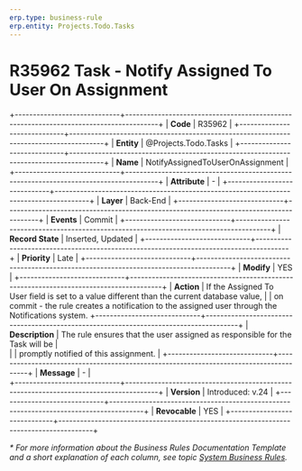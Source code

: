 ```yaml
---
erp.type: business-rule
erp.entity: Projects.Todo.Tasks
---
```


# R35962 Task - Notify Assigned To User On Assignment
+-----------------------------+---------------------------------------------------------------------------------------+
| **Code**                    | R35962                                                                                |
+-----------------------------+---------------------------------------------------------------------------------------+
| **Entity**                  | @Projects.Todo.Tasks                                                                  |
+-----------------------------+---------------------------------------------------------------------------------------+
| **Name**                    | NotifyAssignedToUserOnAssignment                                                      |
+-----------------------------+---------------------------------------------------------------------------------------+
| **Attribute**               | -                                                                                     |
+-----------------------------+---------------------------------------------------------------------------------------+
| **Layer**                   | Back-End                                                                              |
+-----------------------------+---------------------------------------------------------------------------------------+
| **Events**                  | Commit                                                                                |
+-----------------------------+---------------------------------------------------------------------------------------+
| **Record State**            | Inserted, Updated                                                                     |
+-----------------------------+---------------------------------------------------------------------------------------+
| **Priority**                | Late                                                                                  |
+-----------------------------+---------------------------------------------------------------------------------------+
| **Modify**                  | YES                                                                                   |
+-----------------------------+---------------------------------------------------------------------------------------+
| **Action**                  | If the Assigned To User field is set to a value different than the current database value, 
|			                        |	on commit - the rule creates a notification to the assigned user through the Notifications system.
+-----------------------------+---------------------------------------------------------------------------------------+
| **Description**             | The rule ensures that the user assigned as responsible for the Task will be           |     
|                             | promptly notified of this assignment.                                                 |
+-----------------------------+---------------------------------------------------------------------------------------+
| **Message**                 | -                                                                                     |                         
+-----------------------------+---------------------------------------------------------------------------------------+
| **Version**                 | Introduced: v.24                                                                      |
+-----------------------------+---------------------------------------------------------------------------------------+
| **Revocable**               | YES                                                                                   |
+-----------------------------+---------------------------------------------------------------------------------------+

*\* For more information about the Business Rules Documentation Template and a short explanation of each column, see
topic [System Business Rules](../templates/template-description-system-business-rules.md).*
